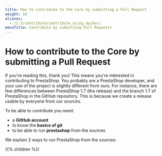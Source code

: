 ```yaml
---
title: How to contribute to the Core by submitting a Pull Request
weight: 10
aliases:
  - /1.7/contribute/contribute_using_docker/
menuTitle: Contribute by submitting Pull Requests
---
```


# How to contribute to the Core by submitting a Pull Request

If you're reading this, thank you! This means you're interested in contributing to PrestaShop.
You probably are a PrestaShop developer, and your use of the project is slightly different from
ours. For instance, there are few differences between PrestaShop 1.7 (the release) and the branch 1.7
of PrestaShop in the GitHub repository. This is because we create a release usable by everyone from our sources.

To be able to contribute you need:

* a **GitHub account**
* to know the **basics of git**
* to be able to run **prestashop** from the sources

We explain 2 ways to run PrestaShop from the sources:

{{% children %}}
